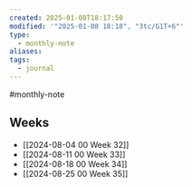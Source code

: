 ```yaml
---
created: 2025-01-08T18:17:50
modified: '"2025-01-08 18:18", "3tc/G1T+6"'
type:
  - monthly-note
aliases: 
tags:
  - journal
---
```

#monthly-note 

## Weeks
- [[2024-08-04 00 Week 32]]
- [[2024-08-11 00 Week 33]]
- [[2024-08-18 00 Week 34]]
- [[2024-08-25 00 Week 35]]


